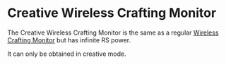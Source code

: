 # Creative Wireless Crafting Monitor

The Creative Wireless Crafting Monitor is the same as a regular [Wireless Crafting Monitor](https://github.com/raoulvdberge/refinedstorage/wiki/Wireless-Crafting-Monitor) but has infinite RS power.

It can only be obtained in creative mode.